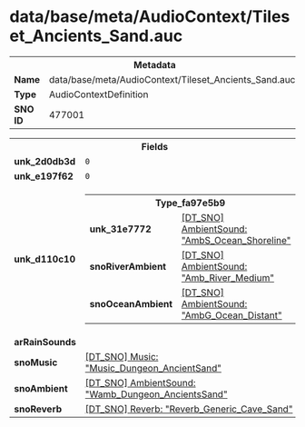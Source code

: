 <h1>data/base/meta/AudioContext/Tileset_Ancients_Sand.auc</h1><table><tr><th colspan="100%">Metadata</th></tr><tr><td><b>Name</b></td><td>data/base/meta/AudioContext/Tileset_Ancients_Sand.auc</td></tr><tr><td><b>Type</b></td><td>AudioContextDefinition</td></tr><tr><td><b>SNO ID</b></td><td>477001</td></tr></table>

<table><tr><th colspan="100%">Fields</th></tr><tr><td><b>unk_2d0db3d</b></td><td><code>0</code></td></tr><tr><td><b>unk_e197f62</b></td><td><code>0</code></td></tr><tr><td><b>unk_d110c10</b></td><td><table><tr><th colspan="100%">Type_fa97e5b9</th></tr><tr><td><b>unk_31e7772</b></td><td><a href="..\AmbientSound\AmbS_Ocean_Shoreline.ams">[DT_SNO] AmbientSound: "AmbS_Ocean_Shoreline"</a></td></tr><tr><td><b>snoRiverAmbient</b></td><td><a href="..\AmbientSound\Amb_River_Medium.ams">[DT_SNO] AmbientSound: "Amb_River_Medium"</a></td></tr><tr><td><b>snoOceanAmbient</b></td><td><a href="..\AmbientSound\AmbG_Ocean_Distant.ams">[DT_SNO] AmbientSound: "AmbG_Ocean_Distant"</a></td></tr></table>

</td></tr><tr><td><b>arRainSounds</b></td><td></td></tr><tr><td><b>snoMusic</b></td><td><a href="..\Music\Music_Dungeon_AncientSand.mus">[DT_SNO] Music: "Music_Dungeon_AncientSand"</a></td></tr><tr><td><b>snoAmbient</b></td><td><a href="..\AmbientSound\Wamb_Dungeon_AncientsSand.ams">[DT_SNO] AmbientSound: "Wamb_Dungeon_AncientsSand"</a></td></tr><tr><td><b>snoReverb</b></td><td><a href="..\Reverb\Reverb_Generic_Cave_Sand.rev">[DT_SNO] Reverb: "Reverb_Generic_Cave_Sand"</a></td></tr></table>

